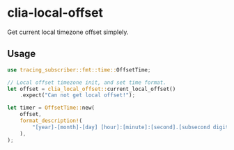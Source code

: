 # clia-local-offset

Get current local timezone offset simplely.

## Usage

```rust
use tracing_subscriber::fmt::time::OffsetTime;

// Local offset timezone init, and set time format.
let offset = clia_local_offset::current_local_offset()
    .expect("Can not get local offset!");

let timer = OffsetTime::new(
    offset,
    format_description!(
        "[year]-[month]-[day] [hour]:[minute]:[second].[subsecond digits:3]"
    ),
);
```
